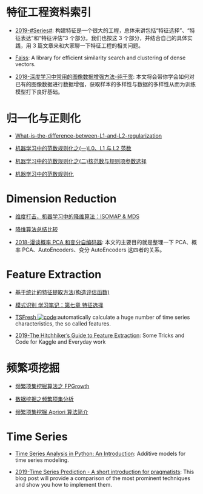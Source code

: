 # 特征工程资料索引

- [2019-#Series#](https://mp.weixin.qq.com/s/btjxZ4toD0nGQBLbU77cwg): 构建特征是一个很大的工程，总体来讲包括“特征选择”、“特征表达”和“特征评估”3 个部分。我们也按这 3 个部分，并结合自己的具体实践，用 3 篇文章来和大家聊一下特征工程的相关问题。

- [Faiss](https://github.com/facebookresearch/faiss): A library for efficient similarity search and clustering of dense vectors.

- [2018-深度学习中常用的图像数据增强方法-纯干货](https://mp.weixin.qq.com/s/_7xFBLPGT0VRTJ22toHJ3g): 本文将会带你学会如何对已有的图像数据进行数据增强，获取样本的多样性与数据的多样性从而为训练模型打下良好基础。

# 归一化与正则化

- [What-is-the-difference-between-L1-and-L2-regularization](https://www.quora.com/What-is-the-difference-between-L1-and-L2-regularization)

- [机器学习中的范数规则化之(一)L0、L1 与 L2 范数 ](http://blog.csdn.net/zouxy09/article/details/24971995)

- [机器学习中的范数规则化之(二)核范数与规则项参数选择 ](http://blog.csdn.net/zouxy09/article/details/24972869)

- [机器学习中的范数规则化](http://blog.csdn.net/zouxy09/article/details/24971995)

# Dimension Reduction

- [维度打击，机器学习中的降维算法：ISOMAP & MDS ](http://blog.csdn.net/dark_scope/article/details/53229427)

- [降维算法总结比较](https://zhuanlan.zhihu.com/p/25095926)

- [2018-漫谈概率 PCA 和变分自编码器](https://mp.weixin.qq.com/s/iOdh1iIP0GIYe4gRDE0z-g): 本文的主要目的就是整理一下 PCA、概率 PCA、AutoEncoders、变分 AutoEncoders 这四者的关系。

# Feature Extraction

- [基于统计的特征提取方法(构造评估函数)](http://blog.csdn.net/heiyeshuwu/article/details/43429447)

- [模式识别 学习笔记：第七章 特征选择](http://blog.csdn.net/shanglianlm/article/details/49464445)

- [TSFresh ![code](https://ng-tech.icu/assets/code.svg)](http://tsfresh.readthedocs.io/en/latest/index.html):automatically calculate a huge number of time series characteristics, the so called features.

- [2019-The Hitchhiker’s Guide to Feature Extraction](https://towardsdatascience.com/the-hitchhikers-guide-to-feature-extraction-b4c157e96631): Some Tricks and Code for Kaggle and Everyday work

# 频繁项挖掘

- [频繁项集挖掘算法之 FPGrowth](http://blog.csdn.net/huagong_adu/article/details/17739247)

- [数据挖掘之频繁项集分析](http://blog.csdn.net/viewcode/article/details/9122789)

- [频繁项集挖掘 Apriori 算法简介](https://www.douban.com/note/435675724/)

# Time Series

- [Time Series Analysis in Python: An Introduction](https://parg.co/UV4): Additive models for time series modeling.

- [2019-Time Series Prediction - A short introduction for pragmatists](https://www.liip.ch/en/blog/time-series-prediction-a-short-comparison-of-best-practices): This blog post will provide a comparison of the most prominent techniques and show you how to implement them.
